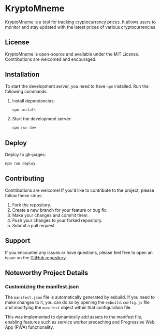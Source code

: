 # KryptoMneme

KryptoMneme is a tool for tracking cryptocurrency prices. It allows users to monitor and stay updated with the latest prices of various cryptocurrencies.

## License

KryptoMneme is open-source and available under the MIT License. Contributions are welcomed and encouraged.

## Installation

To start the development server, you need to have `npm` installed. Run the following commands:

1. Install dependencies:

   ```bash
   npm install
   ```

2. Start the development server:

   ```bash
   npm run dev
   ```

## Deploy

Deploy to gh-pages:

```bash
npm run deploy
```

## Contributing

Contributions are welcome! If you'd like to contribute to the project, please follow these steps:

1. Fork the repository.
2. Create a new branch for your feature or bug fix.
3. Make your changes and commit them.
4. Push your changes to your forked repository.
5. Submit a pull request.

## Support

If you encounter any issues or have questions, please feel free to open an issue on the [GitHub repository](https://github.com/VovaK0-23/KryptoMneme).

## Noteworthy Project Details

### Customizing the manifest.json

The `manifest.json` file is automatically generated by esbuild. If you need to make changes to it, you can do so by opening the `esbuild.config.js` file and modifying the `manifest` object within that configuration file.

This was implemented to dynamically add assets to the manifest file, enabling features such as service worker precaching and Progressive Web App (PWA) functionality.
